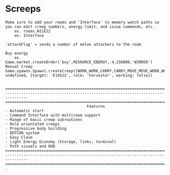 # Screeps

    Make sure to add your rooms and 'Interface' to memory watch paths so you can edit creep numbers, energy limit, and issue commands, etc.
        ex. rooms.N11E22
        ex. Interface

    'attackFlag' = sends a number of melee attackers to the room

    Buy energy
        ex. Game.market.createOrder('buy',RESOURCE_ENERGY,.4,250000,'W39N59')
    Manual Creep
    Game.spawns.Spawn1.createCreep([WORK,WORK,CARRY,CARRY,MOVE,MOVE,WORK,WORK,CARRY,CARRY,MOVE,MOVE], undefined, {target: 'E14S22', role: 'harvester', working: false})


    ================================================================================
    --------------------------------------------------------------------------------
    ================================================================================
                                        Features
    - Automatic start
    - Command Interface with multiroom support
    - Range of basic creep subroutines
    - Role orientated creeps
    - Progressive body building
    - DEFCON system
    - Easy Claim
    - Light Energy Economy (Storage, links, terminal)
    - Path visuals and HUD
    ================================================================================
    --------------------------------------------------------------------------------
    ================================================================================
    .
